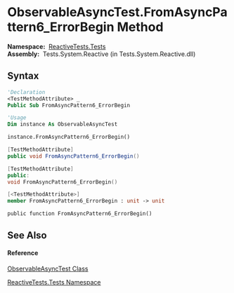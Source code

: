 # ObservableAsyncTest.FromAsyncPattern6\_ErrorBegin Method

**Namespace:**  [ReactiveTests.Tests](ReactiveTests.Tests\ReactiveTests.Tests.md)  
**Assembly:**  Tests.System.Reactive (in Tests.System.Reactive.dll)

## Syntax

```vb
'Declaration
<TestMethodAttribute> _
Public Sub FromAsyncPattern6_ErrorBegin
```

```vb
'Usage
Dim instance As ObservableAsyncTest

instance.FromAsyncPattern6_ErrorBegin()
```

```csharp
[TestMethodAttribute]
public void FromAsyncPattern6_ErrorBegin()
```

```c++
[TestMethodAttribute]
public:
void FromAsyncPattern6_ErrorBegin()
```

```fsharp
[<TestMethodAttribute>]
member FromAsyncPattern6_ErrorBegin : unit -> unit 
```

```jscript
public function FromAsyncPattern6_ErrorBegin()
```

## See Also

#### Reference

[ObservableAsyncTest Class](ObservableAsyncTest\ObservableAsyncTest.md)

[ReactiveTests.Tests Namespace](ReactiveTests.Tests\ReactiveTests.Tests.md)




